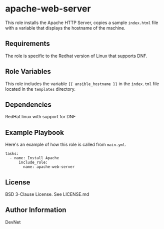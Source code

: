 apache-web-server
=========

This role installs the Apache HTTP Server, copies a sample `index.html` file with a variable that displays the hostname of the machine.

Requirements
------------

The role is specific to the Redhat version of Linux that supports DNF.

Role Variables
--------------

This role includes the variable `{{ ansible_hostname }}` in the `index.tml` file located in the `templates` directory.

Dependencies
------------

RedHat linux with support for DNF 

Example Playbook
----------------

Here's an example of how this role is called from `main.yml`.

```
tasks:
  - name: Install Apache
      include_role:
        name: apache-web-server
```

License
-------

BSD 3-Clause License. See LICENSE.md

Author Information
------------------

DevNet
